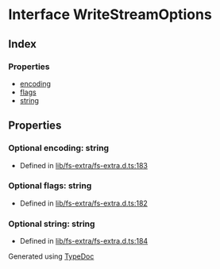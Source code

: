 # Interface WriteStreamOptions


## Index

### Properties
* [encoding](_fs_extra_.writestreamoptions.md#encoding)
* [flags](_fs_extra_.writestreamoptions.md#flags)
* [string](_fs_extra_.writestreamoptions.md#string)

## Properties

### Optional encoding: string

* Defined in [lib/fs-extra/fs-extra.d.ts:183](https://github.com/kimamula/typedoc/blob/HEAD/src/lib/fs-extra/fs-extra.d.ts#L183)


### Optional flags: string

* Defined in [lib/fs-extra/fs-extra.d.ts:182](https://github.com/kimamula/typedoc/blob/HEAD/src/lib/fs-extra/fs-extra.d.ts#L182)


### Optional string: string

* Defined in [lib/fs-extra/fs-extra.d.ts:184](https://github.com/kimamula/typedoc/blob/HEAD/src/lib/fs-extra/fs-extra.d.ts#L184)



Generated using [TypeDoc](http://typedoc.io)
